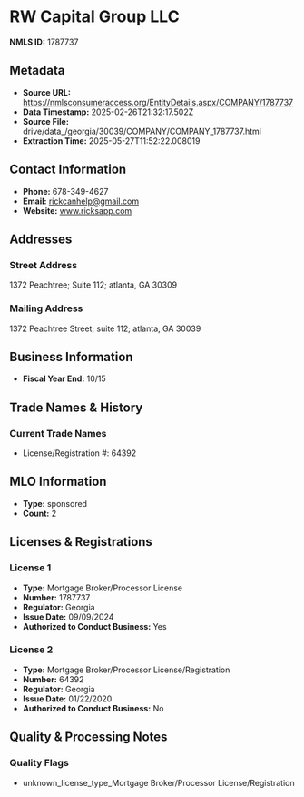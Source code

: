 # RW Capital Group LLC

**NMLS ID:** 1787737

## Metadata
- **Source URL:** https://nmlsconsumeraccess.org/EntityDetails.aspx/COMPANY/1787737
- **Data Timestamp:** 2025-02-26T21:32:17.502Z
- **Source File:** drive/data_/georgia/30039/COMPANY/COMPANY_1787737.html
- **Extraction Time:** 2025-05-27T11:52:22.008019

## Contact Information
- **Phone:** 678-349-4627
- **Email:** rickcanhelp@gmail.com
- **Website:** www.ricksapp.com

## Addresses
### Street Address
1372 Peachtree; Suite 112; atlanta, GA 30309

### Mailing Address
1372 Peachtree Street; suite 112; atlanta, GA 30039

## Business Information
- **Fiscal Year End:** 10/15

## Trade Names & History
### Current Trade Names
- License/Registration #: 64392

## MLO Information
- **Type:** sponsored
- **Count:** 2

## Licenses & Registrations

### License 1
- **Type:** Mortgage Broker/Processor License
- **Number:** 1787737
- **Regulator:** Georgia
- **Issue Date:** 09/09/2024
- **Authorized to Conduct Business:** Yes

### License 2
- **Type:** Mortgage Broker/Processor License/Registration
- **Number:** 64392
- **Regulator:** Georgia
- **Issue Date:** 01/22/2020
- **Authorized to Conduct Business:** No

## Quality & Processing Notes
### Quality Flags
- unknown_license_type_Mortgage Broker/Processor License/Registration

